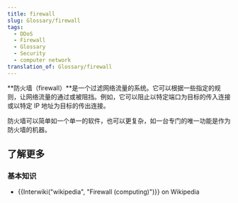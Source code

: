 ```yaml
---
title: firewall
slug: Glossary/firewall
tags:
  - DDoS
  - Firewall
  - Glossary
  - Security
  - computer network
translation_of: Glossary/firewall
---
```

**防火墙（firewall）**是一个过滤网络流量的系统。它可以根据一些指定的规则，让网络流量的通过或被阻挡。例如，它可以阻止以特定端口为目标的传入连接或以特定 IP 地址为目标的传出连接。

防火墙可以简单如一个单一的软件，也可以更复杂，如一台专门的唯一功能是作为防火墙的机器。

## 了解更多

### 基本知识

- {{Interwiki("wikipedia", "Firewall (computing)")}} on Wikipedia
